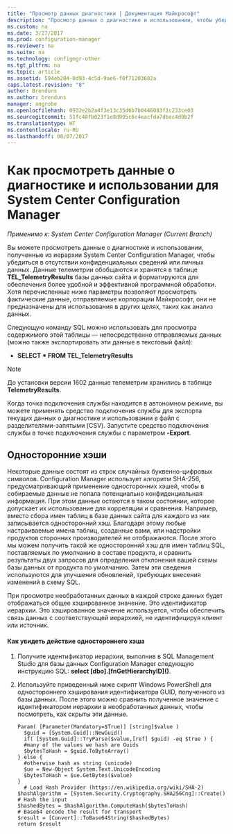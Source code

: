 ```yaml
---
title: "Просмотр данных диагностики | Документация Майкрософт"
description: "Просмотр данных о диагностике и использовании, чтобы убедиться в отсутствии конфиденциальных сведений в иерархии System Center Configuration Manager."
ms.custom: na
ms.date: 3/27/2017
ms.prod: configuration-manager
ms.reviewer: na
ms.suite: na
ms.technology: configmgr-other
ms.tgt_pltfrm: na
ms.topic: article
ms.assetid: 594eb284-0d93-4c5d-9ae6-f0f71203682a
caps.latest.revision: "8"
author: Brenduns
ms.author: brenduns
manager: angrobe
ms.openlocfilehash: 0932e2b2a4f3e13c35d6b7b0446083f1c233ce03
ms.sourcegitcommit: 51fc48fb023f1e8d995c6c4eacfda7dbec4d0b2f
ms.translationtype: HT
ms.contentlocale: ru-RU
ms.lasthandoff: 08/07/2017
---
```

# <a name="how-to-view-diagnostics-and-usage-data-for-system-center-configuration-manager"></a>Как просмотреть данные о диагностике и использовании для System Center Configuration Manager

*Применимо к: System Center Configuration Manager (Current Branch)*

Вы можете просмотреть данные о диагностике и использовании, полученные из иерархии System Center Configuration Manager, чтобы убедиться в отсутствии конфиденциальных сведений или личных данных. Данные телеметрии обобщаются и хранятся в таблице **TEL_TelemetryResults** базы данных сайта и форматируются для обеспечения более удобной и эффективной программной обработки. Хотя перечисленные ниже параметры позволяют просмотреть фактические данные, отправляемые корпорации Майкрософт, они не предназначены для использования в других целях, таких как анализ данных.  

Следующую команду SQL можно использовать для просмотра содержимого этой таблицы — непосредственно отправляемых данных (можно также экспортировать эти данные в текстовый файл):  

-   **SELECT \* FROM TEL_TelemetryResults**  

> [!NOTE]  
>  До установки версии 1602 данные телеметрии хранились в таблице **TelemetryResults**.  

Когда точка подключения службы находится в автономном режиме, вы можете применять средство подключения службы для экспорта текущих данных о диагностике и использовании в файл с разделителями-запятыми (CSV). Запустите средство подключения службы в точке подключения службы с параметром **-Export**.  

##  <a name="bkmk_hashes"></a> Односторонние хэши  
Некоторые данные состоят из строк случайных буквенно-цифровых символов. Configuration Manager использует алгоритм SHA-256, предусматривающий применение односторонних хэшей, чтобы в собираемые данные не попала потенциально конфиденциальная информация. При этом данные остаются в таком состоянии, которое допускает их использование для корреляции и сравнения. Например, вместо сбора имен таблиц в базе данных сайта для каждого из них записывается односторонний хэш. Благодаря этому любые настраиваемые имена таблиц, созданные вами, или надстройки продуктов сторонних производителей не отображаются. После этого мы можем получить такой же односторонний хэш для имен таблиц SQL, поставляемых по умолчанию в составе продукта, и сравнить результаты двух запросов для определения отклонения вашей схемы базы данных от продукта по умолчанию. Затем эти сведения используются для улучшения обновлений, требующих внесения изменений в схему SQL.  

При просмотре необработанных данных в каждой строке данных будет отображаться общее хэшированное значение. Это идентификатор иерархии. Это хэшированное значение используется, чтобы обеспечить связь данных с соответствующей иерархией, не идентифицируя клиент или источник.  

#### <a name="to-see-how-the-one-way-hash-works"></a>Как увидеть действие одностороннего хэша  

1.  Получите идентификатор иерархии, выполнив в SQL Management Studio для базы данных Configuration Manager следующую инструкцию SQL: **select [dbo].[fnGetHierarchyID]\(\)**.  

2.  Используйте приведенный ниже скрипт Windows PowerShell для одностороннего хэширования идентификатора GUID, полученного из базы данных. После этого можно сравнить полученное значение с идентификатором иерархии в необработанных данных, чтобы посмотреть, как скрыты эти данные.  

    ```  
    Param( [Parameter(Mandatory=$True)] [string]$value )  
      $guid = [System.Guid]::NewGuid()  
      if( [System.Guid]::TryParse($value,[ref] $guid) -eq $true ) {  
      #many of the values we hash are Guids  
      $bytesToHash = $guid.ToByteArray()  
    } else {  
      #otherwise hash as string (unicode)  
      $ue = New-Object System.Text.UnicodeEncoding  
      $bytesToHash = $ue.GetBytes($value)   
    }  
      # Load Hash Provider (https://en.wikipedia.org/wiki/SHA-2)   
    $hashAlgorithm = [System.Security.Cryptography.SHA256Cng]::Create()    
    # Hash the input   
    $hashedBytes = $hashAlgorithm.ComputeHash($bytesToHash)              
    # Base64 encode the result for transport   
    $result = [Convert]::ToBase64String($hashedBytes)    
    return $result   
    ```  
